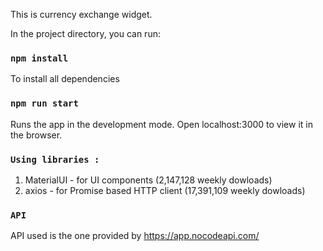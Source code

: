 This is currency exchange widget.

In the  project directory, you can run:

### `npm install`
To install all dependencies

### `npm run start`

Runs the app in the development mode.
Open localhost:3000 to view it in the browser.

### `Using libraries : `

1) MaterialUI - for UI components (2,147,128 weekly dowloads) 
2) axios - for Promise based HTTP client (17,391,109 weekly dowloads)

### `API`

API used is the one provided by https://app.nocodeapi.com/
